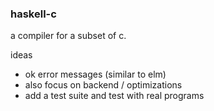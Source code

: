 ### haskell-c

a compiler for a subset of c.

ideas

* ok error messages (similar to elm)
* also focus on backend / optimizations
* add a test suite and test with real programs



